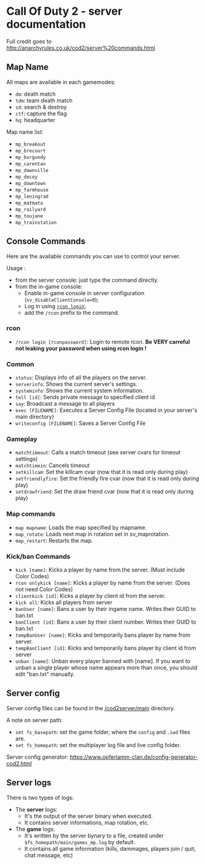 # Call Of Duty 2 - server documentation
Full credit goes to http://anarchyrules.co.uk/cod2/server%20commands.html

## Map Name
All maps are available in each gamemodes:
- `dm`: death match
- `tdm`: team death match
- `sd`: search & destroy
- `ctf`: capture the flag
- `hq`: headquarter

Map name list:
- `mp_breakout`
- `mp_brecourt`
- `mp_burgundy`
- `mp_carentan`
- `mp_dawnville`
- `mp_decoy`
- `mp_downtown`
- `mp_farmhouse`
- `mp_leningrad`
- `mp_matmata`
- `mp_railyard`
- `mp_toujane`
- `mp_trainstation`

## Console Commands
Here are the available commands you can use to control your server.

Usage :
* from the server console: just type the command directly.
* from the in-game console:
  * Enable in-game console in server configuration (`sv_disableClientConsole=0`);
  * Log in using [`rcon login`](#rcon);
  * add the `/rcon` prefix to the command.

### rcon
* `/rcon login [rconpassword]`:
Login to remote rcon. **Be VERY carreful not leaking your password when using rcon login !**

### Common
* `status`:
Displays info of all the players on the server.
* `serverinfo`:
Shows the current server's settings.
* `systeminfo`:
Shows the current system information.
* `tell [id]`:
Sends private message to specified client id
* `say`:
Broadcast a message to all players
* `exec [FILENAME]`:
Executes a Server Config File (located in your server's main directory)
* `writeconfig [FILENAME]`:
Saves a Server Config File

### Gameplay
* `matchtimeout`:
Calls a match timeout (see server cvars for timeout settings)
* `matchtimein`:
Cancels timeout
* `setkillcam`:
Set the killcam cvar (now that it is read only during play)
* `setfriendlyfire`:
Set the friendly fire cvar (now that it is read only during play)
* `setdrawfriend`:
Set the draw friend cvar (now that it is read only during play)


### Map commands
* `map mapname`:
Loads the map specified by mapname.
* `map_rotate`:
Loads next map in rotation set in sv_maprotation.
* `map_restart`:
Restarts the map.

### Kick/ban Commands
* `kick [name]`:
Kicks a player by name from the server. (Must include Color Codes)
* `rcon onlykick [name]`:
Kicks a player by name from the server. (Does not need Color Codes)
* `clientkick [id]`:
Kicks a player by client id from the server.
* `kick all`:
Kicks all players from server
* `banUser [name]`:
Bans a user by their ingame name. Writes their GUID to ban.txt
* `banClient [id]`:
Bans a user by their client number. Writes their GUID to ban.txt
* `tempBanUser [name]`:
Kicks and temporarily bans player by name from server.
* `tempBanClient [id]`:
Kicks and temporarily bans player by client id from server
* `unban [name]`:
Unban every player banned with [name]. If you want to unban a single player whose name appears more than once, you should edit "ban.txt" manually.

## Server config
Server config files can be found in the [/cod2server/main](https://github.com/bgauduch/call-of-duty-2-docker-server/tree/master/cod2server/main) directory.

A note on server path:
* `set fs_basepath`: set the game folder, where the `config` and `.iwd` files are.
* `set fs_homepath`: set the multiplayer log file and live config folder.

Server config generator: https://www.opferlamm-clan.de/config-generator-cod2.html

## Server logs
There is two types of logs:
* The **server** logs:
  * It's the output of the server binary when executed.
  * It contains server informations, map rotation, etc.
* The **game** logs:
  * It's written by the server bynary to a file, created under `$fs_homepath/main/games_mp.log` by default.
  * It contains all game information (kills, dammages, players join / quit, chat message, etc)
